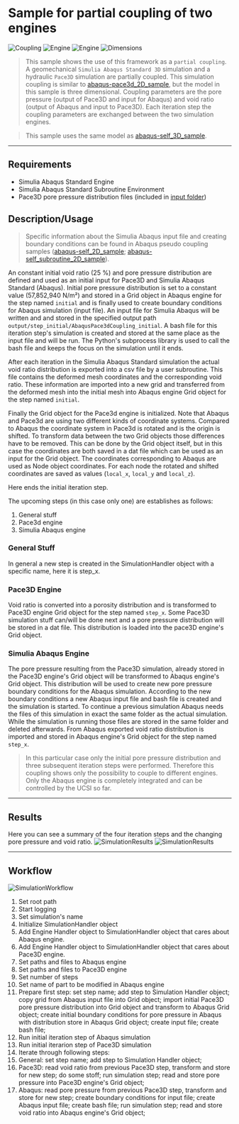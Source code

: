 # Sample for partial coupling of two engines

![Coupling](https://img.shields.io/static/v1?label=Coupling&message=Pseudo&color=blue&style=flat-square)
![Engine](https://img.shields.io/static/v1?label=Engine&message=Abaqus+incl.+user+subroutine&color=blue&style=flat-square)
![Engine](https://img.shields.io/static/v1?label=Engine&message=Pace3D&color=blue&style=flat-square)
![Dimensions](https://img.shields.io/static/v1?label=Dimension&message=3D&color=blue&style=flat-square)

> This sample shows the use of this framework as a `partial coupling`. 
> A geomechanical `Simulia Abaqus Standard 3D` simulation and a hydraulic `Pace3D` simulation are partially coupled.
> This simulation coupling is similar to [abaqus-pace3d_2D_sample](abaqus-pace3d_2d_sample), but the model in this sample is three dimensional.
> Coupling parameters are the pore pressure (output of Pace3D and input for Abaqus) and void ratio (output of Abaqus and input to Pace3D).
> Each iteration step the coupling parameters are exchanged between the two simulation engines.

> This sample uses the same model as [abaqus-self_3D_sample](abaqus-self_3d_sample).
---

## Requirements

 - Simulia Abaqus Standard Engine
 - Simulia Abaqus Standard Subroutine Environment
 - Pace3D pore pressure distribution files (included in [input folder](input))

## Description/Usage

> Specific information about the Simulia Abaqus input file and creating boundary conditions can be found in Abaqus pseudo coupling samples ([abaqus-self_2D_sample](abaqus-self_2d_sample); [abaqus-self_subroutine_2D_sample](abaqus-self_subroutine_2d_sample)).

An constant initial void ratio (25 %) and pore pressure distribution are defined and used as an initial input for Pace3D and Simulia Abaqus Standard (Abaqus).
Initial pore pressure distribution is set to a constant value (57,852,940 N/m²) and stored in a Grid object in Abaqus engine for the step named ``initial`` and is finally used to create boundary conditions for Abaqus simulation (input file).
An input file for Simulia Abaqus will be written and and stored in the specified output path ``output/step_initial/AbaqusPace3dCoupling_initial``.
A bash file for this iteration step's simulation is created and stored at the same place as the input file and will be run.
The Python's subprocess library is used to call the bash file and keeps the focus on the simulation until it ends.

After each iteration in the Simulia Abaqus Standard simulation the actual void ratio distribution is exported into a csv file by a user subroutine.
This file contains the deformed mesh coordinates and the corresponding void ratio.
These information are imported into a new grid and transferred from the deformed mesh into the initial mesh into Abaqus engine Grid object for the step named ``initial``.

Finally the Grid object for the Pace3d engine is initialized.
Note that Abaqus and Pace3d are using two different kinds of coordinate systems.
Compared to Abaqus the coordinate system in Pace3d is rotated and is the origin is shifted.
To transform data between the two Grid objects those differences have to be removed.
This can be done by the Grid object itself, but in this case the coordinates are both saved in a dat file which can be used as an input for the Grid object.
The coordinates corresponding to Abaqus are used as Node object coordinates.
For each node the rotated and shifted coordinates are saved as values (``local_x``, ``local_y`` and ``local_z``). 

Here ends the initial iteration step.

The upcoming steps (in this case only one) are establishes as follows:
1. General stuff
2. Pace3d engine
3. Simulia Abaqus engine

### General Stuff

In general a new step is created in the SimulationHandler object with a specific name, here it is step_x.

### Pace3D Engine

Void ratio is converted into a porosity distribution and is transformed to Pace3D engine Grid object for the step named ``step_x``.
Some Pace3D simulation stuff can/will be done next and a pore pressure distribution will be stored in a dat file.
This distribution is loaded into the pace3D engine's Grid object.  

### Simulia Abaqus Engine

The pore pressure resulting from the Pace3D simulation, already stored in the Pace3D engine's Grid object will be transformed to Abaqus engine's Grid object.
This distribution will be used to create new pore pressure boundary conditions for the Abaqus simulation.
According to the new boundary conditions a new Abaqus input file and bash file is created and the simulation is started.
To continue a previous simulation Abaqus needs the files of this simulation in exact the same folder as the actual simulation.
While the simulation is running those files are stored in the same folder and deleted afterwards.
From Abaqus exported void ratio distribution is imported and stored in Abaqus engine's Grid object for the step named ``step_x``.

> In this particular case only the initial pore pressure distribution and three subsequent iteration steps were performed.
> Therefore this coupling shows only the possibility to couple to different engines.
> Only the Abaqus engine is completely integrated and can be controlled by the UCSI so far. 

---

## Results

Here you can see a summary of the four iteration steps and the changing pore pressure and void ratio.
![SimulationResults](results_pp.gif "Simulation results: pore pressure changes due to modified boundary conditions (input from Pace3D into Abaqus)")
![SimulationResults](results_vr.gif "Simulation results: void ratio changes due to changed pore pressure")

---

## Workflow

![SimulationWorkflow](workflow.png "Flowchart showing the simulations workflow")

 1. Set root path
 2. Start logging
 3. Set simulation's name
 4. Initialize SimulationHandler object
 5. Add Engine Handler object to SimulationHandler object that cares about Abaqus engine.
 6. Add Engine Handler object to SimulationHandler object that cares about Pace3D engine.
 7. Set paths and files to Abaqus engine
 8. Set paths and files to Pace3D engine
 9. Set number of steps
 10. Set name of part to be modified in Abaqus engine
 11. Prepare first step: set step name; add step to Simulation Handler object; copy grid from Abaqus input file into Grid object; import initial Pace3D pore pressure distribution into Grid object and transform to Abaqus Grid object; create initial boundary conditions for pore pressure in Abaqus with distribution store in Abaqus Grid object; create input file; create bash file;
 12. Run initial iteration step of Abaqus simulation
 13. Run initial iterarion step of Pace3D simulation
 14. Iterate through following steps: 
 15. General: set step name; add step to Simulation Handler object; 
 17. Pace3D: read void ratio from previous Pace3D step, transform and store for new step; do some stoff; run simulation step; read and store pore pressure into Pace3D engine's Grid object;
 16. Abaqus: read pore pressure from previous Pace3D step, transform and store for new step; create boundary conditions for input file; create Abaqus input file; create bash file; run simulation step; read and store void ratio into Abaqus engine's Grid object;
 